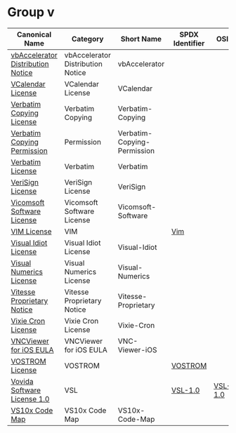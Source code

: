 # Group v

|Canonical Name|Category|Short Name|SPDX Identifier|OSI|ScanCode|Matched ScanCode|Type|
| --- | --- | --- | --- | --- | --- | --- | --- |
|[vbAccelerator Distribution Notice](src/main/resources/[v]/[vb]/vbAccelerator-Distribution-Notice.yaml)|vbAccelerator Distribution Notice|vbAccelerator| | | [vbaccelerator](https://github.com/nexB/scancode-toolkit/blob/develop/src/licensedcode/data/licenses/vbaccelerator.LICENSE) | [vbaccelerator](https://github.com/nexB/scancode-toolkit/blob/develop/src/licensedcode/data/licenses/vbaccelerator.LICENSE) |terms|
|[VCalendar License](src/main/resources/[v]/[vc]/VCalendar-License.yaml)|VCalendar License|VCalendar| | | [vcalendar](https://github.com/nexB/scancode-toolkit/blob/develop/src/licensedcode/data/licenses/vcalendar.LICENSE) | [vcalendar](https://github.com/nexB/scancode-toolkit/blob/develop/src/licensedcode/data/licenses/vcalendar.LICENSE) |terms|
|[Verbatim Copying License](src/main/resources/[v]/[ve]/Verbatim-Copying-License.yaml)|Verbatim Copying|Verbatim-Copying| | | | [latex2e](https://github.com/nexB/scancode-toolkit/blob/develop/src/licensedcode/data/licenses/latex2e.LICENSE) |terms|
|[Verbatim Copying Permission](src/main/resources/[v]/[ve]/Verbatim-Copying-Permission.yaml)|Permission|Verbatim-Copying-Permission| | | | [latex2e](https://github.com/nexB/scancode-toolkit/blob/develop/src/licensedcode/data/licenses/latex2e.LICENSE) |terms|
|[Verbatim License](src/main/resources/[v]/[ve]/Verbatim-License.yaml)|Verbatim|Verbatim| | | [verbatim-manual](https://github.com/nexB/scancode-toolkit/blob/develop/src/licensedcode/data/licenses/verbatim-manual.LICENSE) | [verbatim-manual](https://github.com/nexB/scancode-toolkit/blob/develop/src/licensedcode/data/licenses/verbatim-manual.LICENSE) |terms|
|[VeriSign License](src/main/resources/[v]/[ve]/VeriSign-License.yaml)|VeriSign License|VeriSign| | | [verisign](https://github.com/nexB/scancode-toolkit/blob/develop/src/licensedcode/data/licenses/verisign.LICENSE) | [verisign](https://github.com/nexB/scancode-toolkit/blob/develop/src/licensedcode/data/licenses/verisign.LICENSE) |terms|
|[Vicomsoft Software License](src/main/resources/[v]/[vi]/Vicomsoft-Software-License.yaml)|Vicomsoft Software License|Vicomsoft-Software| | | [vicomsoft-software](https://github.com/nexB/scancode-toolkit/blob/develop/src/licensedcode/data/licenses/vicomsoft-software.LICENSE) | [vicomsoft-software](https://github.com/nexB/scancode-toolkit/blob/develop/src/licensedcode/data/licenses/vicomsoft-software.LICENSE) |terms|
|[VIM License](src/main/resources/[v]/[vi]/VIM-License.yaml)|VIM| |[Vim](https://spdx.org/licenses/preview/Vim.html)| | [vim](https://github.com/nexB/scancode-toolkit/blob/develop/src/licensedcode/data/licenses/vim.LICENSE) | [vim](https://github.com/nexB/scancode-toolkit/blob/develop/src/licensedcode/data/licenses/vim.LICENSE) |terms|
|[Visual Idiot License](src/main/resources/[v]/[vi]/Visual-Idiot-License.yaml)|Visual Idiot License|Visual-Idiot| | | [visual-idiot](https://github.com/nexB/scancode-toolkit/blob/develop/src/licensedcode/data/licenses/visual-idiot.LICENSE) | [other-permissive](https://github.com/nexB/scancode-toolkit/blob/develop/src/licensedcode/data/licenses/other-permissive.LICENSE) |terms|
|[Visual Numerics License](src/main/resources/[v]/[vi]/Visual-Numerics-License.yaml)|Visual Numerics License|Visual-Numerics| | | [visual-numerics](https://github.com/nexB/scancode-toolkit/blob/develop/src/licensedcode/data/licenses/visual-numerics.LICENSE) | [visual-numerics](https://github.com/nexB/scancode-toolkit/blob/develop/src/licensedcode/data/licenses/visual-numerics.LICENSE) |terms|
|[Vitesse Proprietary Notice](src/main/resources/[v]/[vi]/Vitesse-Proprietary-Notice.yaml)|Vitesse Proprietary Notice|Vitesse-Proprietary| | | [vitesse-prop](https://github.com/nexB/scancode-toolkit/blob/develop/src/licensedcode/data/licenses/vitesse-prop.LICENSE) | [vitesse-prop](https://github.com/nexB/scancode-toolkit/blob/develop/src/licensedcode/data/licenses/vitesse-prop.LICENSE) |terms|
|[Vixie Cron License](src/main/resources/[v]/[vi]/Vixie-Cron-License.yaml)|Vixie Cron License|Vixie-Cron| | | [vixie-cron](https://github.com/nexB/scancode-toolkit/blob/develop/src/licensedcode/data/licenses/vixie-cron.LICENSE) | [vixie-cron](https://github.com/nexB/scancode-toolkit/blob/develop/src/licensedcode/data/licenses/vixie-cron.LICENSE) |terms|
|[VNCViewer for iOS EULA](src/main/resources/[v]/[vn]/VNCViewer-for-iOS-EULA.yaml)|VNCViewer for iOS EULA|VNC-Viewer-iOS| | | [vnc-viewer-ios](https://github.com/nexB/scancode-toolkit/blob/develop/src/licensedcode/data/licenses/vnc-viewer-ios.LICENSE) | [vnc-viewer-ios](https://github.com/nexB/scancode-toolkit/blob/develop/src/licensedcode/data/licenses/vnc-viewer-ios.LICENSE) |terms|
|[VOSTROM License](src/main/resources/[v]/[vo]/VOSTROM-License.yaml)|VOSTROM| |[VOSTROM](https://spdx.org/licenses/preview/VOSTROM.html)| | [vostrom](https://github.com/nexB/scancode-toolkit/blob/develop/src/licensedcode/data/licenses/vostrom.LICENSE) | [vostrom](https://github.com/nexB/scancode-toolkit/blob/develop/src/licensedcode/data/licenses/vostrom.LICENSE) |terms|
|[Vovida Software License 1.0](src/main/resources/[v]/[vo]/Vovida-Software-License-1.0.yaml)|VSL| |[VSL-1.0](https://spdx.org/licenses/preview/VSL-1.0.html)| [VSL-1.0](https://opensource.org/licenses/VSL-1.0) | [vsl-1.0](https://github.com/nexB/scancode-toolkit/blob/develop/src/licensedcode/data/licenses/vsl-1.0.LICENSE) | [vsl-1.0](https://github.com/nexB/scancode-toolkit/blob/develop/src/licensedcode/data/licenses/vsl-1.0.LICENSE) |terms|
|[VS10x Code Map](src/main/resources/[v]/[vs]/VS10x-Code-Map.yaml)|VS10x Code Map|VS10x-Code-Map| | | [vs10x-code-map](https://github.com/nexB/scancode-toolkit/blob/develop/src/licensedcode/data/licenses/vs10x-code-map.LICENSE) | [vs10x-code-map](https://github.com/nexB/scancode-toolkit/blob/develop/src/licensedcode/data/licenses/vs10x-code-map.LICENSE) |terms|
